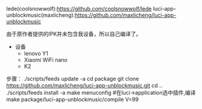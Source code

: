 lede(coolsnowwolf):https://github.com/coolsnowwolf/lede
luci-app-unblockmusic(maxlicheng):https://github.com/maxlicheng/luci-app-unblockmusic


由于原作者提供的IPK并未包含我设备，所以自己编译了。
- 设备
  - lenovo Y1
  - Xiaomi WiFi nano
  - K2

步骤：
./scripts/feeds update -a 
cd package
git clone https://github.com/maxlicheng/luci-app-unblockmusic.git
cd ..
./scripts/feeds install -a
make menuconfig
#在luci->application选中插件,编译
make package/luci-app-unblockmusic/compile V=99
